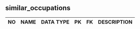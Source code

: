 similar_occupations
----------------------------


NO | NAME | DATA TYPE | PK | FK | DESCRIPTION            
---|------|-----------|----|----|-------------

